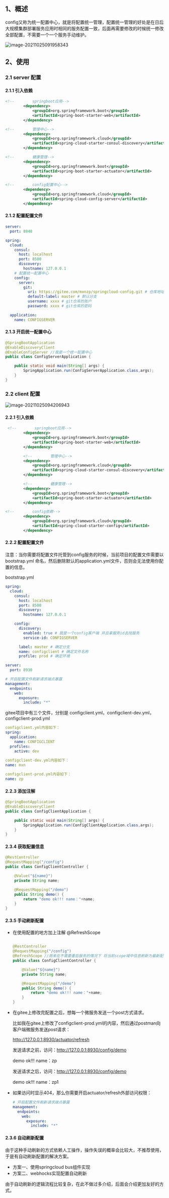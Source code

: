 ## 1、概述

config又称为统一配置中心，就是将配置统一管理，配置统一管理的好处是在日后大规模集群部署服务应用时相同的服务配置一致，后面再需要修改的时候统一修改全部配置，不需要一个一个服务手动维护。

![image-20211025091958343](./images/image-20211025091958343.png)

## 2、使用

### 2.1 server 配置

#### 2.1.1 引入依赖

```xml
<!--        springboot应用-->
        <dependency>
            <groupId>org.springframework.boot</groupId>
            <artifactId>spring-boot-starter-web</artifactId>
        </dependency>

<!--        管理中心-->
        <dependency>
            <groupId>org.springframework.cloud</groupId>
            <artifactId>spring-cloud-starter-consul-discovery</artifactId>
        </dependency>

<!--        健康管理-->
        <dependency>
            <groupId>org.springframework.boot</groupId>
            <artifactId>spring-boot-starter-actuator</artifactId>
        </dependency>

<!--        config配置中心-->
        <dependency>
            <groupId>org.springframework.cloud</groupId>
            <artifactId>spring-cloud-config-server</artifactId>
        </dependency>
```

#### 2.1.2 配置配置文件

```yml
server:
  port: 8848

spring:
  cloud:
    consul:
      host: localhost
      port: 8500
      discovery:
        hostname: 127.0.0.1
    # 配置统一配置中心
    config:
      server:
        git:
          uri: https://gitee.com/mxnzp/springcloud-config.git # 仓库地址
          default-label: master # 默认分支
          username: xxxx # git仓库的账户
          password: xxxx # git仓库的密码

  application:
    name: CONFIGSERVER

```

#### 2.1.3 开启统一配置中心

```java
@SpringBootApplication
@EnableDiscoveryClient
@EnableConfigServer //我是一个统一配置中心
public class ConfigServerApplication {

    public static void main(String[] args) {
        SpringApplication.run(ConfigServerApplication.class,args);
    }
}
```

### 2.2 client 配置

![image-20211025094206943](./images/image-20211025094206943.png)

#### 2.2.1 引入依赖

```xml
 <!--        springboot应用-->
        <dependency>
            <groupId>org.springframework.boot</groupId>
            <artifactId>spring-boot-starter-web</artifactId>
        </dependency>

        <!--        管理中心-->
        <dependency>
            <groupId>org.springframework.cloud</groupId>
            <artifactId>spring-cloud-starter-consul-discovery</artifactId>
        </dependency>

        <!--        健康管理-->
        <dependency>
            <groupId>org.springframework.boot</groupId>
            <artifactId>spring-boot-starter-actuator</artifactId>
        </dependency>

<!--        config依赖-->
        <dependency>
            <groupId>org.springframework.cloud</groupId>
            <artifactId>spring-cloud-starter-config</artifactId>
        </dependency>
```

#### 2.2.2 配置配置文件

注意：当你需要将配置文件托管到config服务的时候，当前项目的配置文件需要以 bootstrap.yml 命名，然后删除默认的application.yml文件，否则会无法使用你配置的信息。

bootstrap.yml

```yml
spring:
  cloud:
    consul:
      host: localhost
      port: 8500
      discovery:
        hostname: 127.0.0.1

    config:
      discovery:
        enabled: true # 我是一个config客户端 并且拿服务id去找服务
        service-id: CONFIGSERVER

      label: master # 确定分支
      name: configclient # 确定文件名称
      profile: prod # 确定环境

server:
  port: 8930

# 开启配置文件刷新请求端点暴露
management:
  endpoints:
    web:
      exposure:
        include: "*"
```

gitee项目中有三个文件，分别是 configclient.yml，configclient-dev.yml，configclient-prod.yml

```yml
configclient.yml内容如下：
spring:
  application:
    name: CONFIGCLIENT
  profiles:
    active: dev
    
configclient-dev.yml内容如下：
name: mxn

configclient-prod.yml内容如下：
name: zp
```

#### 2.2.3 添加注解

```java
@SpringBootApplication
@EnableDiscoveryClient
public class ConfigClientApplication {

    public static void main(String[] args) {
        SpringApplication.run(ConfigClientApplication.class,args);
    }
}
```

#### 2.3.4 获取配置信息

```java
@RestController
@RequestMapping("/config")
public class ConfigClientController {

    @Value("${name}")
    private String name;

    @RequestMapping("/demo")
    public String demo() {
        return "demo ok!!! name："+name;
    }
}
```

#### 2.3.5 手动刷新配置

+ 在使用配置的地方加上注解 @RefreshScope

  ```java
  
  @RestController
  @RequestMapping("/config")
  @RefreshScope //用来在不需要重启服务的情况下 将当前scope域中信息刷新为最新配置信息
  public class ConfigClientController {
  
      @Value("${name}")
      private String name;
  
      @RequestMapping("/demo")
      public String demo() {
          return "demo ok!!! name："+name;
      }
  }
  ```

+ 在gitee上修改完配置之后，想每一个微服务发送一个post方式请求。

  比如我在gitee上修改了configclient-prod.yml的内容，然后通过postman向客户端微服务发送post请求：

  http://127.0.0.1:8930/actuator/refresh 

  发送请求之前，访问：http://127.0.0.1:8930/config/demo

  demo ok!!! name：zp

  发送请求之后，访问：http://127.0.0.1:8930/config/demo

  demo ok!!! name：zp1

+ 如果访问时显示404，那么你需要开启actuator/refresh外部访问权限：

  ```yml
  # 开启配置文件刷新请求端点暴露
  management:
    endpoints:
      web:
        exposure:
          include: "*"
  ```

#### 2.3.6 自动刷新配置

由于这种手动刷新的方式依赖人工操作，操作失误的概率会比较大，不推荐使用，于是有自动刷新配置的解决方案。

+ 方案一、使用springcloud bus组件实现
+ 方案二、webhocks实现配置自动刷新

由于自动刷新的逻辑流程比较复杂，在此不做过多介绍，后面会介绍更加友好的方式。